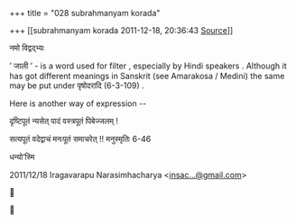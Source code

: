 +++
title = "028 subrahmanyam korada"

+++
[[subrahmanyam korada	2011-12-18, 20:36:43 [Source](https://groups.google.com/g/bvparishat/c/u17g0ktqqns)]]



नमो विद्वद्भ्यः

  

’ जाली ’ - is a word used for filter , especially by Hindi speakers . Although it has got different meanings in Sanskrit (see Amarakosa / Medini) the same may be put under पृषोदरादि (6-3-109) .

  

Here is another way of expression --

  

दृष्टिपूतं न्यसेत् पादं वस्त्रपूतं पिबेज्जलम् !

सत्यपूतं वदेद्वाचं मनःपूतं समाचरेत् !! मनुस्मृतिः 6-46

  

धन्यो’स्मि  
  

2011/12/18 Iragavarapu Narasimhacharya \<[insac...@gmail.com]()\>






